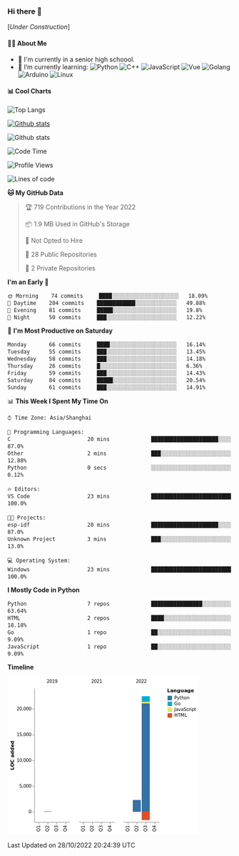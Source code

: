### Hi there 👋

\[*Under Construction*\]

<!--
**NoNormalCreeper/NoNormalCreeper** is a ✨ _special_ ✨ repository because its `README.md` (this file) appears on your GitHub profile.

Here are some ideas to get you started:

- 🔭 I’m currently working on ...
- 🌱 I’m currently learning ...
- 👯 I’m looking to collaborate on ...
- 🤔 I’m looking for help with ...
- 💬 Ask me about ...
- 📫 How to reach me: ...
- 😄 Pronouns: ...
- ⚡ Fun fact: ...
-->

#### 👩‍💻 About Me

- 🏫 I'm currently in a senior high schoool.
- 🌱 I’m currently learning: 
![Python](https://img.shields.io/badge/-Python-blue?style=flat-square&logo=Python&logoColor=fff)
![C++](https://img.shields.io/badge/-C%2B%2B-00599C?style=flat-square&logo=C%2B%2B&logoColor=fff)
![JavaScript](https://img.shields.io/badge/-JavaScript-ffca18?style=flat-square&logo=JavaScript&logoColor=fff)
![Vue](https://img.shields.io/badge/-Vue-4FC08D?style=flat-square&logo=Vue.js&logoColor=fff)
![Golang](https://img.shields.io/badge/-Go-007d9c?style=flat-square&logo=Go&logoColor=fff)
![Arduino](https://img.shields.io/badge/-Arduino-00979D?style=flat-square&logo=Arduino&logoColor=fff)
![Linux](https://img.shields.io/badge/-Linux-FCC624?style=flat-square&logo=Linux&logoColor=fff)

#### 📊 Cool Charts

![Top Langs](https://github-readme-stats.vercel.app/api/top-langs/?username=NoNormalCreeper&layout=compact)

[![Github stats](https://github-readme-stats.vercel.app/api?username=NoNormalCreeper&show_icons=true)](https://github.com/anuraghazra/github-readme-stats)

![Github stats](https://github-profile-trophy.vercel.app/?username=NoNormalCreeper)


<!--START_SECTION:waka-->
![Code Time](http://img.shields.io/badge/Code%20Time-123%20hrs%2015%20mins-blue)

![Profile Views](http://img.shields.io/badge/Profile%20Views-0-blue)

![Lines of code](https://img.shields.io/badge/From%20Hello%20World%20I%27ve%20Written-23%20Thousand%20lines%20of%20code-blue)

**🐱 My GitHub Data** 

> 🏆 719 Contributions in the Year 2022
 > 
> 📦 1.9 MB Used in GitHub's Storage 
 > 
> 🚫 Not Opted to Hire
 > 
> 📜 28 Public Repositories 
 > 
> 🔑 2 Private Repositories  
 > 
**I'm an Early 🐤** 

```text
🌞 Morning    74 commits     ████░░░░░░░░░░░░░░░░░░░░░   18.09% 
🌆 Daytime    204 commits    ████████████░░░░░░░░░░░░░   49.88% 
🌃 Evening    81 commits     █████░░░░░░░░░░░░░░░░░░░░   19.8% 
🌙 Night      50 commits     ███░░░░░░░░░░░░░░░░░░░░░░   12.22%

```
📅 **I'm Most Productive on Saturday** 

```text
Monday       66 commits     ████░░░░░░░░░░░░░░░░░░░░░   16.14% 
Tuesday      55 commits     ███░░░░░░░░░░░░░░░░░░░░░░   13.45% 
Wednesday    58 commits     ███░░░░░░░░░░░░░░░░░░░░░░   14.18% 
Thursday     26 commits     █░░░░░░░░░░░░░░░░░░░░░░░░   6.36% 
Friday       59 commits     ███░░░░░░░░░░░░░░░░░░░░░░   14.43% 
Saturday     84 commits     █████░░░░░░░░░░░░░░░░░░░░   20.54% 
Sunday       61 commits     ███░░░░░░░░░░░░░░░░░░░░░░   14.91%

```


📊 **This Week I Spent My Time On** 

```text
⌚︎ Time Zone: Asia/Shanghai

💬 Programming Languages: 
C                        20 mins             █████████████████████░░░░   87.0% 
Other                    2 mins              ███░░░░░░░░░░░░░░░░░░░░░░   12.88% 
Python                   0 secs              ░░░░░░░░░░░░░░░░░░░░░░░░░   0.12%

🔥 Editors: 
VS Code                  23 mins             █████████████████████████   100.0%

🐱‍💻 Projects: 
esp-idf                  20 mins             █████████████████████░░░░   87.0% 
Unknown Project          3 mins              ███░░░░░░░░░░░░░░░░░░░░░░   13.0%

💻 Operating System: 
Windows                  23 mins             █████████████████████████   100.0%

```

**I Mostly Code in Python** 

```text
Python                   7 repos             ████████████████░░░░░░░░░   63.64% 
HTML                     2 repos             ████░░░░░░░░░░░░░░░░░░░░░   18.18% 
Go                       1 repo              ██░░░░░░░░░░░░░░░░░░░░░░░   9.09% 
JavaScript               1 repo              ██░░░░░░░░░░░░░░░░░░░░░░░   9.09%

```


**Timeline**

![Chart not found](https://raw.githubusercontent.com/NoNormalCreeper/NoNormalCreeper/main/charts/bar_graph.png) 


 Last Updated on 28/10/2022 20:24:39 UTC
<!--END_SECTION:waka-->

